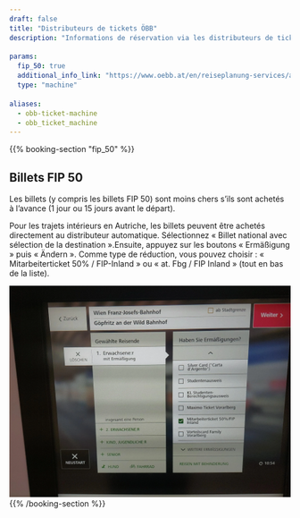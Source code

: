 ```yaml
---
draft: false
title: "Distributeurs de tickets ÖBB"
description: "Informations de réservation via les distributeurs de tickets ÖBB."

params:
  fip_50: true
  additional_info_link: "https://www.oebb.at/en/reiseplanung-services/am-bahnhof/ticketautomat"
  type: "machine"

aliases:
  - obb-ticket-machine
  - obb_ticket_machine
---
```


{{% booking-section "fip_50" %}}

## Billets FIP 50

Les billets (y compris les billets FIP 50) sont moins chers s’ils sont achetés à l’avance (1 jour ou 15 jours avant le départ).

Pour les trajets intérieurs en Autriche, les billets peuvent être achetés directement au distributeur automatique. Sélectionnez « Billet national avec sélection de la destination ».Ensuite, appuyez sur les boutons « Ermäßigung » puis « Ändern ». Comme type de réduction, vous pouvez choisir : « Mitarbeiterticket 50% / FIP-Inland » ou « at. Fbg / FIP Inland » (tout en bas de la liste).

![Billets FIP 50 aux distributeurs automatiques ÖBB](oebb-ticket-machine.webp)
{{% /booking-section %}}
